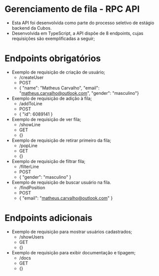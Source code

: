 # Gerenciamento de fila - RPC API
- Esta API foi desenvolvida como parte do processo seletivo de estágio backend da Cubos.
- Desenvolvida em TypeScript, a API dispõe de 8 endpoints, cujas requisições são exemplificadas a seguir;


# Endpoints obrigatórios

- Exemplo de requisição de criação de usuário;
    - /createUser
    - POST
    - { "name": "Matheus Carvalho", "email": "matheus.carvalho@outlook.com", "gender": "masculino"}
- Exemplo de requisição de adição à fila;
    - /addToLine
    - POST
    - { "id": 6089141 }
- Exemplo de requisição de ver fila;
    - /showLine
    - GET
    - {}
- Exemplo de requisição de retirar primeiro da fila;
    - /popLine
    - GET
    - {}
- Exemplo de requisição de filtrar fila;
    - /filterLine
    - POST
    - { "gender": "masculino" }
- Exemplo de requisição de buscar usuário na fila.
    - /findPosition
    - POST
    - { "email": "matheus.carvalho@outlook.com" }
    
# Endpoints adicionais 
- Exemplo de requisição para mostrar usuários cadastrados;
  - /showUsers
  - GET
  - {}
- Exemplo de requisição para exibir documentação e tipagem;
  - /docs
  - GET
  - {}


